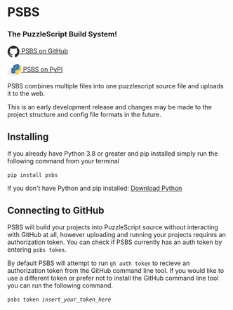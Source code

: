 # PSBS

### The PuzzleScript Build System!

[<picture>
  <source srcset="media/github-mark-white.png" media="(prefers-color-scheme: dark)">
  <img src="media/github-mark.png" style="height:2em;vertical-align:middle;">
</picture>PSBS on GitHub](https://github.com/jcmiller11/PSBS)

[<picture>
  <img src="media/pypi.png" style="height:2em;vertical-align:middle;">
</picture>PSBS on PyPI](https://pypi.org/project/psbs/)

PSBS combines multiple files into one puzzlescript source file and uploads it to the web.

This is an early development release and changes may be made to the project structure and config file formats in the future.

## Installing

If you already have Python 3.8 or greater and pip installed simply run the following command from your terminal

`pip install psbs`

If you don't have Python and pip installed: [Download Python](https://www.python.org/downloads/)

## Connecting to GitHub

PSBS will build your projects into PuzzleScript source without interacting with GitHub at all, however uploading and running your projects requires an authorization token.  You can check if PSBS currently has an auth token by entering `psbs token`.

By default PSBS will attempt to run `gh auth token` to recieve an authorization token from the GitHub command line tool.  If you would like to use a different token or prefer not to install the GitHub command line tool you can run the following command.

`psbs token `*`insert_your_token_here`*
